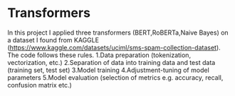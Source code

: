 # Transformers
In this project I applied three transformers (BERT,RoBERTa,Naive Bayes) on a dataset I found
from KAGGLE (https://www.kaggle.com/datasets/uciml/sms-spam-collection-dataset). The code follows these rules.
1.Data preparation (tokenization, vectorization, etc.)
2.Separation of data into training data and test data (training set, test set)
3.Model training
4.Adjustment-tuning of model parameters
5.Model evaluation (selection of metrics e.g. accuracy, recall, confusion matrix etc.)
